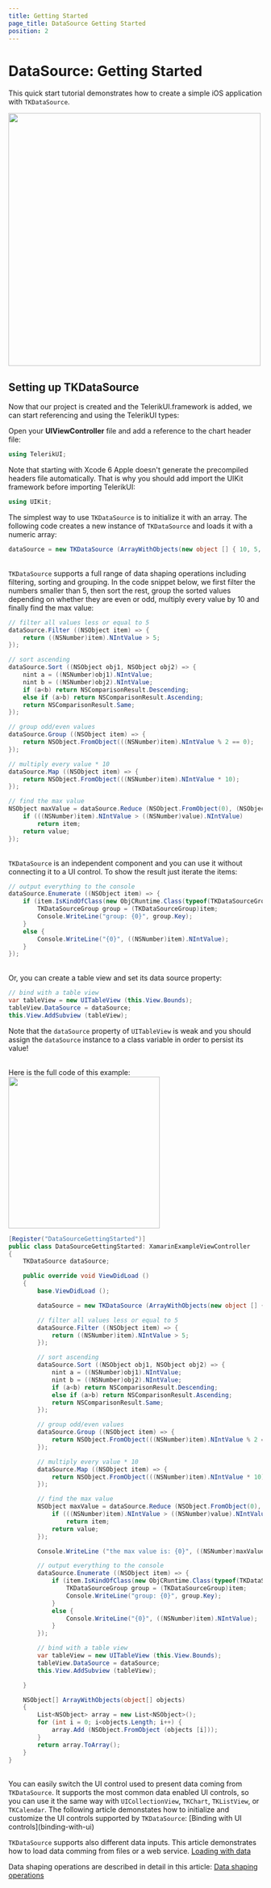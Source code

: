 ```yaml
---
title: Getting Started
page_title: DataSource Getting Started
position: 2
---
```


# DataSource: Getting Started

This quick start tutorial demonstrates how to create a simple iOS application with <code>TKDataSource</code>.

<img width="500" src="../images/datasource-getting-started001.png"/>


## Setting up TKDataSource

Now that our project is created and the TelerikUI.framework is added, we can start referencing and using the TelerikUI types:

Open your **UIViewController** file and add a reference to the chart header file:

```C#
using TelerikUI;
```


Note that starting with Xcode 6 Apple doesn't generate the precompiled headers file automatically. That is why you should add import the UIKit framework before importing TelerikUI:

```C#
using UIKit;
```
    
The simplest way to use <code>TKDataSource</code> is to initialize it with an array. The following code creates a new instance of <code>TKDataSource</code> and loads it with a numeric array:

<snippet id='datasource-getting-started'/>

<snippet id='datasource-getting-started-swift'/>

```C#
dataSource = new TKDataSource (ArrayWithObjects(new object [] { 10, 5, 12, 7, 44 }), null);
```

<br>
<code>TKDataSource</code> supports a full range of data shaping operations including filtering, sorting and grouping. In the code snippet below, we first filter the numbers smaller than 5, then sort the rest, group the sorted values depending on whether they are even or odd, multiply every value by 10 and finally find the max value:

<snippet id='datasource-data-shaping'/>

<snippet id='datasource-data-shaping-swift'/>

```C#
// filter all values less or equal to 5
dataSource.Filter ((NSObject item) => {
    return ((NSNumber)item).NIntValue > 5;
});

// sort ascending
dataSource.Sort ((NSObject obj1, NSObject obj2) => {
    nint a = ((NSNumber)obj1).NIntValue;
    nint b = ((NSNumber)obj2).NIntValue;
    if (a<b) return NSComparisonResult.Descending; 
    else if (a>b) return NSComparisonResult.Ascending;
    return NSComparisonResult.Same;
});

// group odd/even values
dataSource.Group ((NSObject item) => {
    return NSObject.FromObject(((NSNumber)item).NIntValue % 2 == 0);
});

// multiply every value * 10
dataSource.Map ((NSObject item) => {
    return NSObject.FromObject(((NSNumber)item).NIntValue * 10);
});

// find the max value
NSObject maxValue = dataSource.Reduce (NSObject.FromObject(0), (NSObject item, NSObject value) => {
    if (((NSNumber)item).NIntValue > ((NSNumber)value).NIntValue) 
        return item;
    return value;
});
```

<br>
<code>TKDataSource</code> is an independent component and you can use it without connecting it to a UI control. To show the result just iterate the items:

<snippet id='datasource-print'/>

<snippet id='datasource-print-swift'/>

```C#
// output everything to the console
dataSource.Enumerate ((NSObject item) => {
    if (item.IsKindOfClass(new ObjCRuntime.Class(typeof(TKDataSourceGroup)))) {
        TKDataSourceGroup group = (TKDataSourceGroup)item;
        Console.WriteLine("group: {0}", group.Key);
    }
    else {
        Console.WriteLine("{0}", ((NSNumber)item).NIntValue);
    }
});
```

<br>
Or, you can create a table view and set its data source property:

<snippet id='datasource-tableview'/>

<snippet id='datasource-tableview-swift'/>

```C#
// bind with a table view
var tableView = new UITableView (this.View.Bounds);
tableView.DataSource = dataSource;
this.View.AddSubview (tableView);
```

Note that the <code>dataSource</code> property of <code>UITableView</code> is weak and you should assign the <code>dataSource</code> instance to a class variable in order to persist its value!

<br>
Here is the full code of this example:

<img width="300" src="../images/datasource-getting-started002.png"/>

<snippet id='datasource-gettingstarted-full'/>

<snippet id='datasource-gettingstarted-full-swift'/>

```C#
[Register("DataSourceGettingStarted")]
public class DataSourceGettingStarted: XamarinExampleViewController
{
    TKDataSource dataSource;

    public override void ViewDidLoad ()
    {
        base.ViewDidLoad ();

        dataSource = new TKDataSource (ArrayWithObjects(new object [] { 10, 5, 12, 7, 44 }), null);

        // filter all values less or equal to 5
        dataSource.Filter ((NSObject item) => {
            return ((NSNumber)item).NIntValue > 5;
        });

        // sort ascending
        dataSource.Sort ((NSObject obj1, NSObject obj2) => {
            nint a = ((NSNumber)obj1).NIntValue;
            nint b = ((NSNumber)obj2).NIntValue;
            if (a<b) return NSComparisonResult.Descending; 
            else if (a>b) return NSComparisonResult.Ascending;
            return NSComparisonResult.Same;
        });

        // group odd/even values
        dataSource.Group ((NSObject item) => {
            return NSObject.FromObject(((NSNumber)item).NIntValue % 2 == 0);
        });

        // multiply every value * 10
        dataSource.Map ((NSObject item) => {
            return NSObject.FromObject(((NSNumber)item).NIntValue * 10);
        });

        // find the max value
        NSObject maxValue = dataSource.Reduce (NSObject.FromObject(0), (NSObject item, NSObject value) => {
            if (((NSNumber)item).NIntValue > ((NSNumber)value).NIntValue) 
                return item;
            return value;
        });

        Console.WriteLine ("the max value is: {0}", ((NSNumber)maxValue).NIntValue);

        // output everything to the console
        dataSource.Enumerate ((NSObject item) => {
            if (item.IsKindOfClass(new ObjCRuntime.Class(typeof(TKDataSourceGroup)))) {
                TKDataSourceGroup group = (TKDataSourceGroup)item;
                Console.WriteLine("group: {0}", group.Key);
            }
            else {
                Console.WriteLine("{0}", ((NSNumber)item).NIntValue);
            }
        });

        // bind with a table view
        var tableView = new UITableView (this.View.Bounds);
        tableView.DataSource = dataSource;
        this.View.AddSubview (tableView);

    }

    NSObject[] ArrayWithObjects(object[] objects)
    {
        List<NSObject> array = new List<NSObject>();
        for (int i = 0; i<objects.Length; i++) {
            array.Add (NSObject.FromObject (objects [i]));
        }
        return array.ToArray();
    }
}
```

<br>
You can easily switch the UI control used to present data coming from <code>TKDataSource</code>. It supports the most common data enabled UI controls, so you can use it the same way with <code>UICollectionView</code>, <code>TKChart</code>, <code>TKListView</code>, or <code>TKCalendar</code>. The following article demonstates how to initialize and customize the UI controls supported by <code>TKDataSource</code>:
[Binding with UI controls](binding-with-ui)

<code>TKDataSource</code> supports also different data inputs. This article demonstrates how to load data comming from files or a web service.
[Loading with data](populating-with-data)

Data shaping operations are described in detail in this article:
[Data shaping operations](data-shaping)
